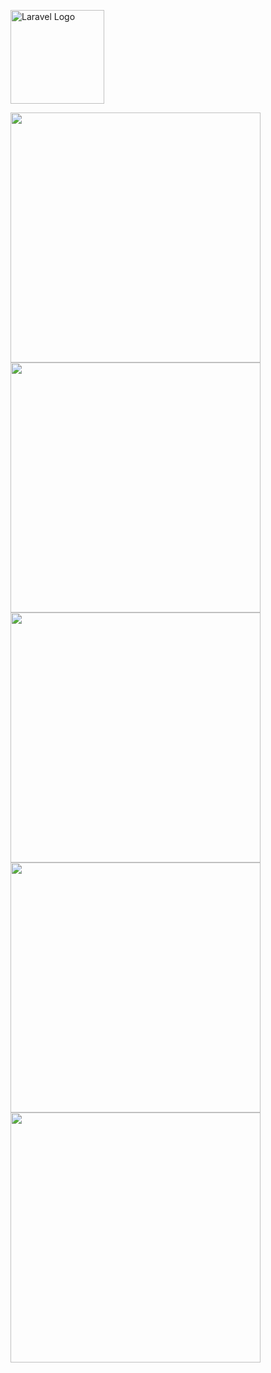 <a href="https://laravel.com" target="_blank"><img src="https://raw.githubusercontent.com/laravel/art/master/logo-lockup/5%20SVG/2%20CMYK/1%20Full%20Color/laravel-logolockup-cmyk-red.svg" width="150" alt="Laravel Logo"></a>

<img src="https://github.com/user-attachments/assets/0b6cf087-0b60-4c04-9074-34276f6a8f4e" width="400" />
<img src="https://github.com/user-attachments/assets/858caf01-1c4e-4748-abbe-0b2a72e4dc30" width="400" />
<img src="https://github.com/user-attachments/assets/9096389b-9958-43a7-89f8-2494fc5236bd" width="400" />
<img src="https://github.com/user-attachments/assets/17c85eb8-d24c-4763-b628-0c7e922fd8e0" width="400" />
<img src="https://github.com/user-attachments/assets/0962c593-44c0-452c-9e0a-34960ab3bb59" width="400" />
